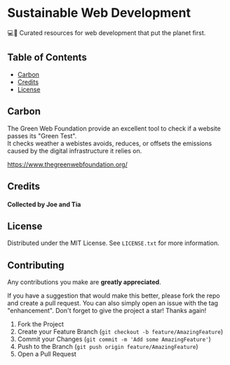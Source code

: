 # Sustainable Web Development

:computer::seedling: Curated resources for web development that put the planet first.

## Table of Contents


- [Carbon](#carbon)
- [Credits](#credits)
- [License](#license)

## Carbon

The Green Web Foundation provide an excellent tool to check if a website passes its "Green Test".
<br>
It checks weather a webistes avoids, reduces, or offsets the emissions caused by the digital infrastructure it relies on.

https://www.thegreenwebfoundation.org/

## Credits

#### Collected by Joe and Tia

## License

Distributed under the MIT License. See `LICENSE.txt` for more information.

## Contributing

Any contributions you make are **greatly appreciated**.

If you have a suggestion that would make this better, please fork the repo and create a pull request. You can also simply open an issue with the tag "enhancement".
Don't forget to give the project a star! Thanks again!

1. Fork the Project
2. Create your Feature Branch (`git checkout -b feature/AmazingFeature`)
3. Commit your Changes (`git commit -m 'Add some AmazingFeature'`)
4. Push to the Branch (`git push origin feature/AmazingFeature`)
5. Open a Pull Request
